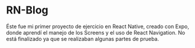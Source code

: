 # RN-Blog

Éste fue mi primer proyecto de ejercicio en React Native, creado con Expo, donde aprendí el manejo de los Screens y el uso de React Navigation. No está finalizado ya que se realizaban algunas partes de prueba.
